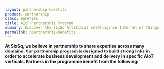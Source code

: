 ```yaml
---
layout: partnership-benefits
product: partnership
class: benefits
title: AIoT Partnership Program
summary: Discover the SixSq Artificial Intelligence Internet of Things partnership program.
permalink: /partnership/benefits
---
```


**At SixSq, we believe in partnership to share expertise across many domains. Our partnership program is designed to build strong links in order to accelerate business development and delivery in specific AIoT verticals.
Partners in the programme benefit from the following:**
